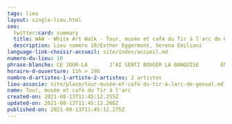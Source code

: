 ```yaml
---
tags: lieu
layout: single-lieu.html
seo:
  twitter:card: summary
  title: WAW - White Art Walk - Tour, musée et café du Tir à l'arc de Genval
  description: Lieu numéro 10/Esther Eggermont, Serena Emiliani
language-link-choisir-accueil: site/index/accueil.md
numero-du-lieu: 10
phrase-blanche: CE JOUR-LÀ       J’AI SENTI BOUGER LA BANQUISE       EN MOI
horaire-d-ouverture: 11h > 19h
nombre-d-artistes-1-artiste-2-artistes: 2 artistes
lieu-associe: site/place/tour-musée-et-café-du-tir-à-larc-de-genval.md
name: Tour, musée et café du Tir à l'arc
created-on: 2021-08-13T11:45:12.255Z
updated-on: 2021-08-13T11:45:12.266Z
published-on: 2021-08-13T11:45:12.275Z
---
```

